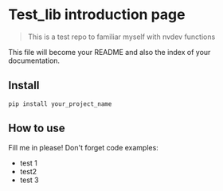 # Test_lib introduction page
> This is a test repo to familiar myself with nvdev functions


This file will become your README and also the index of your documentation.

## Install

`pip install your_project_name`

## How to use

Fill me in please! Don't forget code examples:

- test 1
- test2 
- test 3
